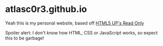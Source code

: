 # atlasc0r3.github.io

Yeah this is my personal website, based off [HTML5 UP's Read Only](https://html5up.net/read-only)

Spoiler alert: I don't know how HTML, CSS or JavaScript works, so expect this to be garbage!
